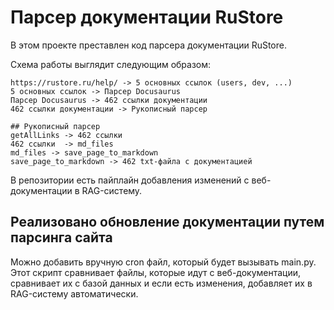 # Парсер документации RuStore

В этом проекте преставлен код парсера документации RuStore.

Схема работы выглядит следующим образом:
```
https://rustore.ru/help/ -> 5 основных ссылок (users, dev, ...)
5 основных ссылок -> Парсер Docusaurus
Парсер Docusaurus -> 462 ссылки документации
462 ссылки документации -> Рукописный парсер

## Рукописный парсер
getAllLinks -> 462 ссылки
462 ссылки  -> md_files
md_files -> save_page_to_markdown
save_page_to_markdown -> 462 txt-файла с документацией
```

В репозитории есть пайплайн добавления изменений с веб-документации
в RAG-систему.

## Реализовано обновление документации путем парсинга сайта
Можно добавить вручную cron файл, который будет вызывать main.py.
Этот скрипт сравнивает файлы, которые идут с веб-документации,
сравнивает их с базой данных и если есть изменения, добавляет их
в RAG-систему автоматически.



